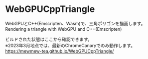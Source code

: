 # WebGPUCppTriangle

WebGPUとC++(Emscripten、Wasm)で、三角ポリゴンを描画します。  
Rendering a triangle with WebGPU and C++(Emscripten)  

ビルドされた状態はここから確認できます。  
※2023年3月地点では、最新のChromeCanaryでのみ動作します。  
https://mewmew-tea.github.io/WebGPUCppTriangle/
